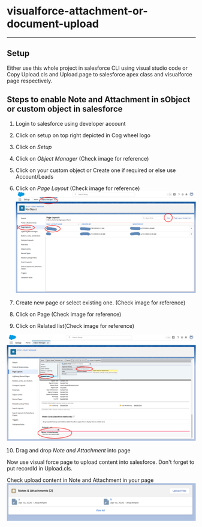 # visualforce-attachment-or-document-upload

---
## Setup
Either use this whole project in salesforce CLI using visual studio code or Copy Upload.cls and Upload.page to salesforce apex class and visualforce page respectively.

## Steps to enable Note and Attachment in sObject or custom object in salesforce
1. Login to salesforce using developer account
2. Click on setup on top right depicted in Cog wheel logo
3. Click on *Setup*
4. Click on *Object Manager* (Check image for reference)
5. Click on your custom object or Create one if required or else use Account/Leads
6. Click on *Page Layout* (Check image for reference)
![Object manager > Page layout](https://raw.githubusercontent.com/MrRajatSharma/visualforce-attachment-or-document-upload/master/screenshot%201.png "Object manager > Page layout")

7. Create new page or select existing one. (Check image for reference)
8. Click on Page (Check image for reference)
9. Click on Related list(Check image for reference)

![Note and Attachment setup](https://raw.githubusercontent.com/MrRajatSharma/visualforce-attachment-or-document-upload/master/screenshot%202.png "Note and Attachment setup")

10. Drag and drop *Note and Attachment* into page


Now use visual force page to upload content into salesforce. Don't forget to put recordId in Upload.cls.

Check upload content in Note and Attachment in your page
![Note and Attachment](https://raw.githubusercontent.com/MrRajatSharma/visualforce-attachment-or-document-upload/master/screenshot%203.png "Note and Attachment")
